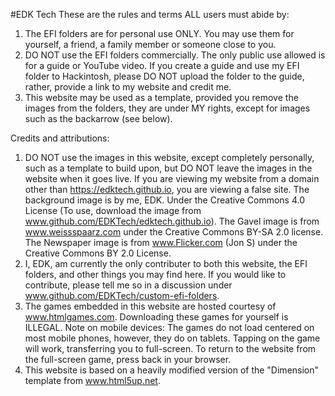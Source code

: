 #EDK Tech
These are the rules and terms ALL users must abide by:

1. The EFI folders are for personal use ONLY. You may use them for yourself, a friend, a family member or someone close to you.
2. DO NOT use the EFI folders commercially. The only public use allowed is for a guide or YouTube video. If you create a guide and use my EFI folder to Hackintosh, please DO NOT upload the folder to the guide, rather, provide a link to my website and credit me.
3. This website may be used as a template, provided you remove the images from the folders, they are under MY rights, except for images such as the backarrow (see below).

Credits and attributions:
  
1. DO NOT use the images in this website, except completely personally, such as a template to build upon, but DO NOT leave the images in the website when it goes live. If you are viewing my website from a domain other than https://edktech.github.io, you are viewing a false site. The background image is by me, EDK. Under the Creative Commons 4.0 License (To use, download the image from www.github.com/EDKTech/edktech.github.io). The Gavel image is from www.weissspaarz.com under the Creative Commons BY-SA 2.0 license. The Newspaper image is from www.Flicker.com (Jon S) under the Creative Commons BY 2.0 License.
2. I, EDK, am currently the only contributer to both this website, the EFI folders, and other things you may find here. If you would like to contribute, please tell me so in a discussion under www.github.com/EDKTech/custom-efi-folders.
3. The games embedded in this website are hosted courtesy of www.htmlgames.com. Downloading these games for yourself is ILLEGAL. Note on mobile devices: The games do not load centered on most mobile phones, however, they do on tablets. Tapping on the game will work, transferring you to full-screen. To return to the website from the full-screen game, press back in your browser.
4. This website is based on a heavily modified version of the "Dimension" template from www.html5up.net.


